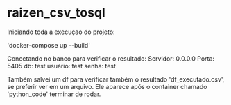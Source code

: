 # raizen_csv_tosql

Iniciando toda a execuçao do projeto: 

'docker-compose up --build'

Conectando no banco para verificar o resultado:
Servidor: 0.0.0.0 Porta: 5405 db: test usuário: test senha: test

Também salvei um df para verificar também o resultado 'df_executado.csv', se preferir ver em um arquivo. Ele aparece após o container chamado 'python_code' terminar de rodar.

